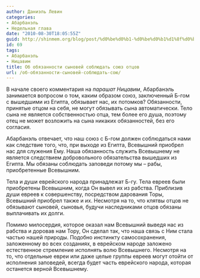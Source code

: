 ```yaml
---
author: Даниэль Левин
categories:
- Абарбанэль
- Недельная глава
date: "2010-08-30T18:05:55Z"
guid: http://shinmem.org/blog/post/%d0%be%d0%b1-%d0%be%d0%b1%d1%8f%d0%b7%d0%b0%d0%bd%d0%bd%d0%be%d1%81%d1%82%d0%b8-%d1%81%d1%8b%d0%bd%d0%be%d0%b2%d0%b5%d0%b9-%d1%81%d0%be%d0%b1%d0%bb%d1%8e%d0%b4%d0%b0%d1%82%d1%8c-%d1%81%d0%be%d1%8e
id: 69
tags:
- Абарбанэль
- Ницавим
title: Об обязанности сыновей соблюдать союз отцов
url: /об-обязанности-сыновей-соблюдать-сою/
---
```

<!--more-->

В начале своего комментария на _парашат Ницавим_, Абарбанэль занимается вопросом о том, каким образом союз, заключенный Б-гом с вышедшими из Египта, обязывает нас, их потомков? Обязанности, принятые отцом на себя, не могут обязывать сына автоматически. Тело сына не является собственностью отца, тем более его душа, поэтому отец не может возложить на сына никаких обязанностей, без его согласия.

Абарбанэль отвечает, что наш союз с Б-гом должен соблюдаться нами как следствие того, что, при выходе из Египта, Всевышний приобрел нас для служения Ему. Наша обязанность служить Всевышнему не является следствием добровольного обязательства вышедших из Египта. Мы обязаны соблюдать заповеди потому мы &#8211; рабы, приобретенные Всевышним.

Тела и души еврейского народа принадлежат Б-гу. Тела евреев были приобретены Всевышним, когда Он вывел их из рабства. Приблизив души евреев к совершенству, посредством дарования Торы, Всевышний приобрел также и их. Несмотря на то, что клятвы отцов не обязывают сыновей, сыновья, будучи наследниками отцов обязаны выплачивать их долги.

Помимо милосердия, которое оказал нам Всевышний выведя нас из рабства и доровав нам Тору, Он сделал так, что наша связь с Ним стала частью нашей природы. Подобно инстинкту самосохранения, заложенному во всех созданиях, в еврейском народе заложено естественное стремление исполнять волю Всевышнего. Несмотря на то, что отдельные евреи или даже целые группы евреев могут отойти от исполнения заповедей, всегда будет часть еврейского народа, которая останется верной Всевышнему.